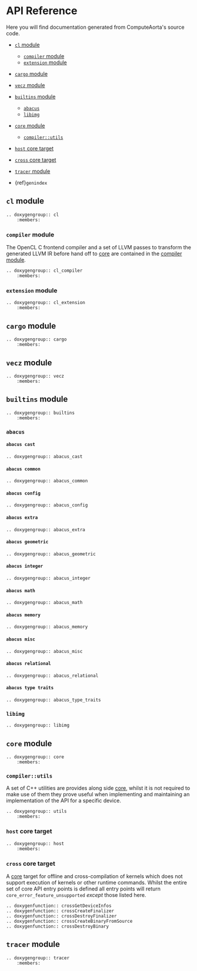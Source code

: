 # API Reference

Here you will find documentation generated from ComputeAorta's source code.

* [`cl` module](#cl-module)
  * [`compiler` module](#compiler-module)
  * [`extension` module](#extension-module)
* [`cargo` module](#cargo-module)
* [`vecz` module](#vecz-module)
* [`builtins` module](#builtins-module)
  * [`abacus`](#abacus)
  * [`libimg`](#libimg)
* [`core` module](#core-module)
  * [`compiler::utils`](#compilerutils)
* [`host` core target](#host-core-target)
* [`cross` core target](#cross-core-target)
* [`tracer` module](#tracer-module)

* {ref}`genindex`

## `cl` module

```{eval-rst}
.. doxygengroup:: cl
    :members:
```

### `compiler` module

The OpenCL C frontend compiler and a set of LLVM passes to transform the
generated LLVM IR before hand off to [core](#core-module) are contained in the
[compiler module](#compiler-module).

```{eval-rst}
.. doxygengroup:: cl_compiler
    :members:
```

### `extension` module

```{eval-rst}
.. doxygengroup:: cl_extension
    :members:
```

## `cargo` module

```{eval-rst}
.. doxygengroup:: cargo
    :members:
```

## `vecz` module

```{eval-rst}
.. doxygengroup:: vecz
    :members:
```

## `builtins` module

```{eval-rst}
.. doxygengroup:: builtins
    :members:
```

### `abacus`

#### `abacus cast`

```{eval-rst}
.. doxygengroup:: abacus_cast
```

#### `abacus common`

```{eval-rst}
.. doxygengroup:: abacus_common
```

#### `abacus config`

```{eval-rst}
.. doxygengroup:: abacus_config
```

#### `abacus extra`

```{eval-rst}
.. doxygengroup:: abacus_extra
```

#### `abacus geometric`

```{eval-rst}
.. doxygengroup:: abacus_geometric
```

#### `abacus integer`

```{eval-rst}
.. doxygengroup:: abacus_integer
```

#### `abacus math`

```{eval-rst}
.. doxygengroup:: abacus_math
```

#### `abacus memory`

```{eval-rst}
.. doxygengroup:: abacus_memory
```

#### `abacus misc`

```{eval-rst}
.. doxygengroup:: abacus_misc
```

#### `abacus relational`

```{eval-rst}
.. doxygengroup:: abacus_relational
```

#### `abacus type traits`

```{eval-rst}
.. doxygengroup:: abacus_type_traits
```

### `libimg`

```{eval-rst}
.. doxygengroup:: libimg
```

## `core` module

```{eval-rst}
.. doxygengroup:: core
    :members:
```

### `compiler::utils`

A set of C++ utilities are provides along side [core](#core-module), whilst
it is not required to make use of them they prove useful when implementing and
maintaining an implementation of the API for a specific device.

```{eval-rst}
.. doxygengroup:: utils
    :members:
```

### `host` core target

```{eval-rst}
.. doxygengroup:: host
    :members:
```

### `cross` core target

A [core](#core-module) target for offline and cross-compilation of kernels which
does not support execution of kernels or other runtime commands. Whilst the
entire set of core API entry points is defined all entry points will return
`core_error_feature_unsupported` _except_ those listed here.

```{eval-rst}
.. doxygenfunction:: crossGetDeviceInfos
.. doxygenfunction:: crossCreateFinalizer
.. doxygenfunction:: crossDestroyFinalizer
.. doxygenfunction:: crossCreateBinaryFromSource
.. doxygenfunction:: crossDestroyBinary
```

## `tracer` module

```{eval-rst}
.. doxygengroup:: tracer
    :members:
```
